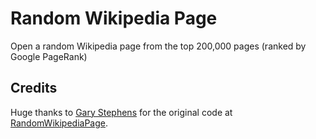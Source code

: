 # Random Wikipedia Page

Open a random Wikipedia page from the top 200,000 pages (ranked by Google PageRank)

## Credits

Huge thanks to [Gary Stephens](https://github.com/garystephens) for the original code at [RandomWikipediaPage](https://github.com/garystephens/RandomWikipediaPage).
